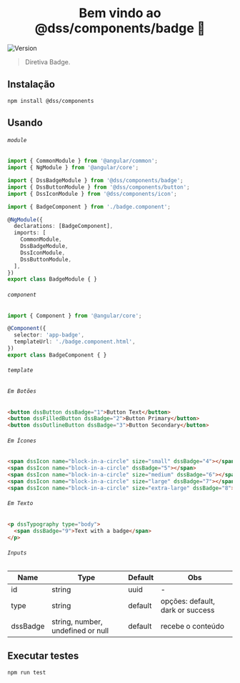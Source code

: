<h1 align="center">Bem vindo ao @dss/components/badge 👋</h1>
<p>
  <img alt="Version" src="https://img.shields.io/badge/adicionado%20na%20versão-1.8.0-blue.svg?cacheSeconds=2592000" />
</p>

> Diretiva Badge.

## Instalação

```shell
npm install @dss/components
```

## Usando

###### `module`

```ts
import { CommonModule } from '@angular/common';
import { NgModule } from '@angular/core';

import { DssBadgeModule } from '@dss/components/badge';
import { DssButtonModule } from '@dss/components/button';
import { DssIconModule } from '@dss/components/icon';

import { BadgeComponent } from './badge.component';

@NgModule({
  declarations: [BadgeComponent],
  imports: [
    CommonModule,
    DssBadgeModule,
    DssIconModule,
    DssButtonModule,
  ],
})
export class BadgeModule { }
```

###### `component`

```ts
import { Component } from '@angular/core';

@Component({
  selector: 'app-badge',
  templateUrl: './badge.component.html',
})
export class BadgeComponent { }
```

###### `template`

###### `Em Botões`

```html
<button dssButton dssBadge="1">Button Text</button>
<button dssFilledButton dssBadge="2">Button Primary</button>
<button dssOutlineButton dssBadge="3">Button Secondary</button>
```

###### `Em Ícones`

```html
<span dssIcon name="block-in-a-circle" size="small" dssBadge="4"></span>
<span dssIcon name="block-in-a-circle" dssBadge="5"></span>
<span dssIcon name="block-in-a-circle" size="medium" dssBadge="6"></span>
<span dssIcon name="block-in-a-circle" size="large" dssBadge="7"></span>
<span dssIcon name="block-in-a-circle" size="extra-large" dssBadge="8"></span>
```

###### `Em Texto`

```html
<p dssTypography type="body">
  <span dssBadge="9">Text with a badge</span>
</p>
```

###### `Inputs`
Name     | Type                              | Default | Obs                              |
-------- | --------------------------------- | ------- | -------------------------------- |
id       | string                            | uuid    | -                                |
type     | string                            | default | opções: default, dark or success |
dssBadge | string, number, undefined or null | default | recebe o conteúdo                |

## Executar testes

```shell
npm run test
```
